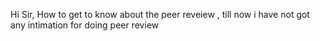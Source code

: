 Hi Sir, How to get to know about the peer reveiew , till now i have not got
any intimation for doing peer review